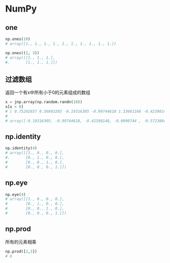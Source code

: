 # NumPy

## one
```python
np.ones(10)
# array([1., 1., 1., 1., 1., 1., 1., 1., 1., 1.])

np.ones((2, 3))
# array([[1., 1., 1.], 
#.       [1., 1., 1.]])
```

## 过滤数组
返回一个有x中所有小于0的元素组成的数组
```python
x = jnp.array(np.random.randn(10))
x[x < 0]
# [ 0.75292657 0.56693203 -0.19316305 -0.99744618 1.33661166 -0.42398148 -0.0990744 -0.57238649 0.29832226 -0.03999163]
# 
# array([-0.19316305, -0.99744618, -0.42398148, -0.0990744 , -0.57238649, -0.03999163])
```

## np.identity
```python
np.identity(4)
# array([[1., 0., 0., 0.], 
#.       [0., 1., 0., 0.],
#        [0., 0., 1., 0.], 
#        [0., 0., 0., 1.]])
```

## np.eye
```python
np.eye(4)
# array([[1., 0., 0., 0.],
#        [0., 1., 0., 0.], 
#        [0., 0., 1., 0.], 
#        [0., 0., 0., 1.]])
```

## np.prod
所有的元素相乘
```python
np.prod([2,3])
# 6
```